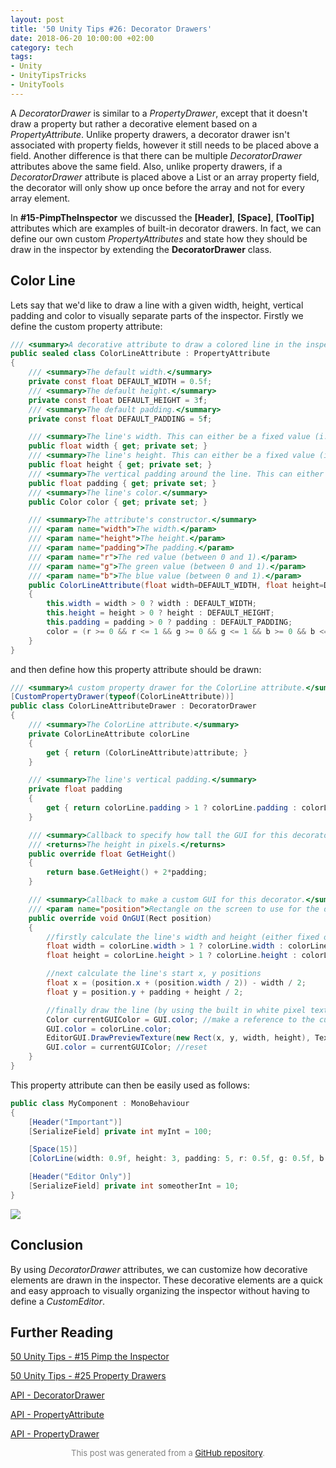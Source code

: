 ```yaml
---
layout: post
title: '50 Unity Tips #26: Decorator Drawers'
date: 2018-06-20 10:00:00 +02:00
category: tech
tags:
- Unity
- UnityTipsTricks
- UnityTools
---
```


A *DecoratorDrawer* is similar to a *PropertyDrawer*, except that it doesn't draw a property but rather a decorative element based on a *PropertyAttribute*. Unlike property drawers, a decorator drawer isn't associated with property fields, however it still needs to be placed above a field. Another difference is that there can be multiple *DecoratorDrawer* attributes above the same field. Also, unlike property drawers, if a *DecoratorDrawer* attribute is placed above a List or an array property field, the decorator will only show up once before the array and not for every array element.

In **#15-PimpTheInspector** we discussed the **[Header]**, **[Space]**, **[ToolTip]** attributes which are examples of built-in decorator drawers. In fact, we can define our own custom *PropertyAttributes* and state how they should be draw in the inspector by extending the **DecoratorDrawer** class.

## Color Line

Lets say that we'd like to draw a line with a given width, height, vertical padding and color to visually separate parts of the inspector. Firstly we define the custom property attribute:

```c#
/// <summary>A decorative attribute to draw a colored line in the inspector.</summary>
public sealed class ColorLineAttribute : PropertyAttribute
{
    /// <summary>The default width.</summary>
    private const float DEFAULT_WIDTH = 0.5f;
    /// <summary>The default height.</summary>
    private const float DEFAULT_HEIGHT = 3f;
    /// <summary>The default padding.</summary>
    private const float DEFAULT_PADDING = 5f;

    /// <summary>The line's width. This can either be a fixed value (i.e. 100) or relative to the inspector's width (i.e. 0.9).</summary>
    public float width { get; private set; }
    /// <summary>The line's height. This can either be a fixed value (i.e. 3) or relative to the inspector's width (i.e. 0.05).</summary>
    public float height { get; private set; }
    /// <summary>The vertical padding around the line. This can either be a fixed value (i.e. 5) or relative to the inspector's width (i.e. 0.1).</summary>
    public float padding { get; private set; }
    /// <summary>The line's color.</summary>
    public Color color { get; private set; }

    /// <summary>The attribute's constructor.</summary>
    /// <param name="width">The width.</param>
    /// <param name="height">The height.</param>
    /// <param name="padding">The padding.</param>
    /// <param name="r">The red value (between 0 and 1).</param>
    /// <param name="g">The green value (between 0 and 1).</param>
    /// <param name="b">The blue value (between 0 and 1).</param>
    public ColorLineAttribute(float width=DEFAULT_WIDTH, float height=DEFAULT_HEIGHT, float padding=DEFAULT_PADDING, float r=1f, float g=0f, float b=0f)
    {
        this.width = width > 0 ? width : DEFAULT_WIDTH;
        this.height = height > 0 ? height : DEFAULT_HEIGHT;
        this.padding = padding > 0 ? padding : DEFAULT_PADDING;
        color = (r >= 0 && r <= 1 && g >= 0 && g <= 1 && b >= 0 && b <= 1 ? new Color(r, g, b) : Color.red);
    }
}
```

and then define how this property attribute should be drawn:

```c#
/// <summary>A custom property drawer for the ColorLine attribute.</summary>
[CustomPropertyDrawer(typeof(ColorLineAttribute))]
public class ColorLineAttributeDrawer : DecoratorDrawer
{
    /// <summary>The ColorLine attribute.</summary>
    private ColorLineAttribute colorLine
    {
        get { return (ColorLineAttribute)attribute; }
    }

    /// <summary>The line's vertical padding.</summary>
    private float padding
    {
        get { return colorLine.padding > 1 ? colorLine.padding : colorLine.padding*Screen.height; }
    }

    /// <summary>Callback to specify how tall the GUI for this decorator in pixels is. Default is 1 line high.</summary>
    /// <returns>The height in pixels.</returns>
    public override float GetHeight()
    {
        return base.GetHeight() + 2*padding;
    }

    /// <summary>Callback to make a custom GUI for this decorator.</summary>
    /// <param name="position">Rectangle on the screen to use for the decorator GUI.</param>
    public override void OnGUI(Rect position)
    {
        //firstly calculate the line's width and height (either fixed or proportional)
        float width = colorLine.width > 1 ? colorLine.width : colorLine.width*Screen.width;
        float height = colorLine.height > 1 ? colorLine.height : colorLine.height*Screen.height;

        //next calculate the line's start x, y positions
        float x = (position.x + (position.width / 2)) - width / 2;
        float y = position.y + padding + height / 2;

        //finally draw the line (by using the built in white pixel texture, tinted with GUI.color)
        Color currentGUIColor = GUI.color; //make a reference to the current color
        GUI.color = colorLine.color;
        EditorGUI.DrawPreviewTexture(new Rect(x, y, width, height), Texture2D.whiteTexture);
        GUI.color = currentGUIColor; //reset
    }
}
```

This property attribute can then be easily used as follows:

```c#
public class MyComponent : MonoBehaviour
{
    [Header("Important")]
    [SerializeField] private int myInt = 100;

    [Space(15)]
    [ColorLine(width: 0.9f, height: 3, padding: 5, r: 0.5f, g: 0.5f, b: 0.5f)]

    [Header("Editor Only")]
    [SerializeField] private int someotherInt = 10;
}
```

![](https://raw.githubusercontent.com/defuncart/50-unity-tips/master/%2326-DecoratorDrawers/images/decoratorDrawers1.png)

## Conclusion

By using *DecoratorDrawer* attributes, we can customize how decorative elements are drawn in the inspector. These decorative elements are a quick and easy approach to visually organizing the inspector without having to define a *CustomEditor*.

## Further Reading

[50 Unity Tips - #15 Pimp the Inspector](https://github.com/defuncart/50-unity-tips/tree/master/%2315-PimpTheInspector)

[50 Unity Tips - #25 Property Drawers](https://github.com/defuncart/50-unity-tips/tree/master/%2325-PropertyDrawers)

[API - DecoratorDrawer](https://docs.unity3d.com/ScriptReference/DecoratorDrawer.html)

[API - PropertyAttribute](https://docs.unity3d.com/ScriptReference/PropertyAttribute.html)

[API - PropertyDrawer](https://docs.unity3d.com/ScriptReference/PropertyDrawer.html)


<p align="center"><font size="-1" color="#828282">This post was generated from a <a href="https://github.com/defuncart/50-unity-tips/tree/master/%2326-DecoratorDrawers">GitHub repository</a>.</font></p>
